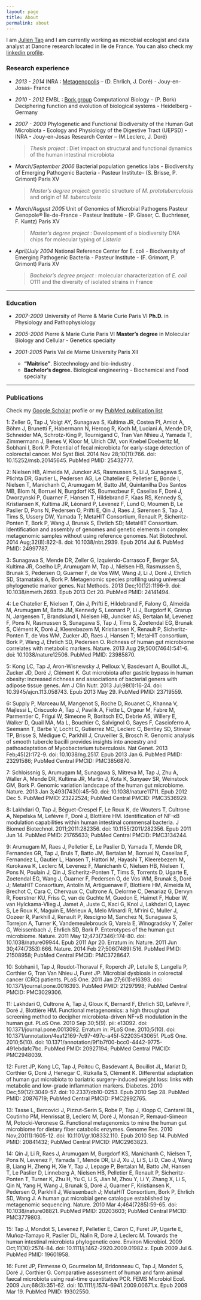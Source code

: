 ```yaml
---
layout: page
title: About
permalink: about
---
```




<div itemscope itemtype="http://schema.org/Person">
I am <a href="http://julientap.com" itemprop="url"> <span itemprop="name">Julien Tap</span></a> and I am currently working as <span itemprop="jobTitle">microbial ecologist</span> and data analyst at <span itemprop="affiliation">Danone research</span> located in <span itemprop="address" itemscope itemtype="http://schema.org/PostalAddress"><span itemprop="addressRegion">Ile de France</span>. You can also check my <a itemprop="sameAs" href="http://www.linkedin.com/in/julientap" >linkedin profile</a>.
</div>

### Research experience

* _2013 - 2014_ INRA : [Metagenopolis](http://www.mgps.eu) – (D. Ehrlich, J. Doré) - Jouy-en-Josas- France

* _2010 - 2012_ EMBL : [Bork group](http://bork.embl.de) Computational Biology –  (P. Bork)  Deciphering function and evolution of biological systems - Heidelberg -Germany

* _2007 - 2009_ Phylogenetic and Functional Biodiversity of the Human Gut Microbiota - Ecology and Physiology of the Digestive Tract (UEPSD) - INRA - Jouy-en-Josas Research Center – (M.Leclerc, J. Doré)

	>_Thesis project_ : Diet impact on structural and functional dynamics of the human intestinal microbiota

* _March/September 2006_ Bacterial population genetics labs - Biodiversity of Emerging Pathogenic Bacteria - Pasteur Institute– (S. Brisse, P. Grimont) Paris XV

	>_Master’s degree project_: genetic structure of _M. prototuberculosis_ and origin of _M. tuberculosis_

* _March/August 2005_ Unit of Genomics of Microbial Pathogens Pasteur Genopole® Île-de-France - Pasteur Institute - (P. Glaser, C. Buchrieser, F. Kuntz) Paris XV

	>_Master’s degree project_ : Development of a biodiversity DNA chips for molecular typing of _Listeria_

* _April/July 2004_ National Reference Center for E. coli - Biodiversity of Emerging Pathogenic Bacteria - Pasteur Institute - (F. Grimont, P. Grimont) Paris XV

	>_Bachelor’s degree project_ : molecular characterization of _E. coli_ O111 and the diversity of isolated strains in France

---------------------------------------------------------

### Education

* _2007-2009_ University of Pierre & Marie Curie Paris VI
        **Ph.D.** in Physiology and Pathophysiology

* _2005-2006_ Pierre & Marie Curie Paris VI
        **Master’s degree** in Molecular Biology and Cellular - Genetics specialty

* _2001-2005_ Paris Val de Marne University Paris XII
	*  **“Maitrise”**. Biotechnology and bio-industry .
	* **Bachelor’s degree.** Biological engineering - Biochemical and Food specialty

-----------------------------------------------

### Publications

Check my [Google Scholar](http://scholar.google.com/citations?user=aYTQ-WkAAAAJ) profile or my [PubMed publication list](http://www.ncbi.nlm.nih.gov/pubmed?term=Tap%20Julien[Full%20Author%20Name])

1: Zeller G, Tap J, Voigt AY, Sunagawa S, Kultima JR, Costea PI, Amiot A, Böhm J, Brunetti F, Habermann N, Hercog R, Koch M, Luciani A, Mende DR, Schneider MA, Schrotz-King P, Tournigand C, Tran Van Nhieu J, Yamada T, Zimmermann J, Benes V, Kloor M, Ulrich CM, von Knebel Doeberitz M, Sobhani I, Bork P. Potential of fecal microbiota for early-stage detection of colorectal cancer. Mol Syst Biol. 2014 Nov 28;10(11):766. doi: 10.15252/msb.20145645. PubMed PMID: 25432777.

2: Nielsen HB, Almeida M, Juncker AS, Rasmussen S, Li J, Sunagawa S, Plichta DR, Gautier L, Pedersen AG, Le Chatelier E, Pelletier E, Bonde I, Nielsen T, Manichanh C, Arumugam M, Batto JM, Quintanilha Dos Santos MB, Blom N, Borruel N, Burgdorf KS, Boumezbeur F, Casellas F, Doré J, Dworzynski P, Guarner F, Hansen T, Hildebrand F, Kaas RS, Kennedy S, Kristiansen K, Kultima JR, Léonard P, Levenez F, Lund O, Moumen B, Le Paslier D, Pons N, Pedersen O, Prifti E, Qin J, Raes J,
Sørensen S, Tap J, Tims S, Ussery DW, Yamada T; MetaHIT Consortium, Renault P, Sicheritz-Ponten T, Bork P, Wang J, Brunak S, Ehrlich SD; MetaHIT Consortium. Identification and assembly of genomes and genetic elements in complex metagenomic samples without using reference genomes. Nat Biotechnol. 2014 Aug;32(8):822-8. doi: 10.1038/nbt.2939. Epub 2014 Jul 6. PubMed PMID: 24997787.

3: Sunagawa S, Mende DR, Zeller G, Izquierdo-Carrasco F, Berger SA, Kultima JR, Coelho LP, Arumugam M, Tap J, Nielsen HB, Rasmussen S, Brunak S, Pedersen O, Guarner F, de Vos WM, Wang J, Li J, Doré J, Ehrlich SD, Stamatakis A, Bork P. Metagenomic species profiling using universal phylogenetic marker genes. Nat Methods. 2013 Dec;10(12):1196-9. doi: 10.1038/nmeth.2693. Epub 2013 Oct 20. PubMed PMID: 24141494.

4: Le Chatelier E, Nielsen T, Qin J, Prifti E, Hildebrand F, Falony G, Almeida M, Arumugam M, Batto JM, Kennedy S, Leonard P, Li J, Burgdorf K, Grarup N, Jørgensen T, Brandslund I, Nielsen HB, Juncker AS, Bertalan M, Levenez F, Pons N, Rasmussen S, Sunagawa S, Tap J, Tims S, Zoetendal EG, Brunak S, Clément K, Doré J, Kleerebezem M, Kristiansen K, Renault P, Sicheritz-Ponten T, de Vos WM, Zucker JD, Raes J, Hansen T; MetaHIT consortium, Bork P, Wang J, Ehrlich SD, Pedersen O. Richness of human gut microbiome correlates with metabolic markers. Nature. 2013 Aug 29;500(7464):541-6. doi: 10.1038/nature12506. PubMed PMID: 23985870.

5: Kong LC, Tap J, Aron-Wisnewsky J, Pelloux V, Basdevant A, Bouillot JL, Zucker JD, Doré J, Clément K. Gut microbiota after gastric bypass in human obesity: increased richness and associations of bacterial genera with adipose tissue genes. Am J Clin Nutr. 2013 Jul;98(1):16-24. doi: 10.3945/ajcn.113.058743. Epub 2013 May 29. PubMed PMID: 23719559.

6: Supply P, Marceau M, Mangenot S, Roche D, Rouanet C, Khanna V, Majlessi L, Criscuolo A, Tap J, Pawlik A, Fiette L, Orgeur M, Fabre M, Parmentier C, Frigui W, Simeone R, Boritsch EC, Debrie AS, Willery E, Walker D, Quail MA, Ma L, Bouchier C, Salvignol G, Sayes F, Cascioferro A, Seemann T, Barbe V, Locht C, Gutierrez MC, Leclerc C, Bentley SD, Stinear TP, Brisse S, Médigue C, Parkhill J, Cruveiller S, Brosch R. Genomic analysis of smooth tubercle bacilli provides
insights into ancestry and pathoadaptation of Mycobacterium tuberculosis. Nat Genet. 2013 Feb;45(2):172-9. doi: 10.1038/ng.2517. Epub 2013 Jan 6. PubMed PMID: 23291586; PubMed Central PMCID: PMC3856870.

7: Schloissnig S, Arumugam M, Sunagawa S, Mitreva M, Tap J, Zhu A, Waller A, Mende DR, Kultima JR, Martin J, Kota K, Sunyaev SR, Weinstock GM, Bork P. Genomic variation landscape of the human gut microbiome. Nature. 2013 Jan
3;493(7430):45-50. doi: 10.1038/nature11711. Epub 2012 Dec 5. PubMed PMID: 23222524; PubMed Central PMCID: PMC3536929.

8: Lakhdari O, Tap J, Béguet-Crespel F, Le Roux K, de Wouters T, Cultrone A, Nepelska M, Lefèvre F, Doré J, Blottière HM. Identification of NF-κB modulation capabilities within human intestinal commensal bacteria. J Biomed Biotechnol. 2011;2011:282356. doi: 10.1155/2011/282356. Epub 2011 Jun 14. PubMed PMID: 21765633; PubMed Central PMCID: PMC3134244.

9: Arumugam M, Raes J, Pelletier E, Le Paslier D, Yamada T, Mende DR, Fernandes GR, Tap J, Bruls T, Batto JM, Bertalan M, Borruel N, Casellas F, Fernandez L, Gautier L, Hansen T, Hattori M, Hayashi T, Kleerebezem M, Kurokawa K, Leclerc M, Levenez F, Manichanh C, Nielsen HB, Nielsen T, Pons N, Poulain J, Qin J, Sicheritz-Ponten T, Tims S, Torrents D, Ugarte E, Zoetendal EG, Wang J, Guarner F, Pedersen O, de Vos WM, Brunak S, Doré J; MetaHIT Consortium, Antolín M, Artiguenave F, Blottiere HM, Almeida M, Brechot C, Cara C, Chervaux C, Cultrone
A, Delorme C, Denariaz G, Dervyn R, Foerstner KU, Friss C, van de Guchte M, Guedon E, Haimet F, Huber W, van Hylckama-Vlieg J, Jamet A, Juste C, Kaci G, Knol J, Lakhdari O, Layec S, Le Roux K, Maguin E, Mérieux A, Melo Minardi R, M'rini C, Muller J, Oozeer R, Parkhill J, Renault P, Rescigno M, Sanchez N, Sunagawa S, Torrejon A, Turner K, Vandemeulebrouck G, Varela E, Winogradsky Y, Zeller G, Weissenbach J, Ehrlich SD, Bork P. Enterotypes of the human gut microbiome.
Nature. 2011 May 12;473(7346):174-80. doi: 10.1038/nature09944. Epub 2011 Apr 20. Erratum in: Nature. 2011 Jun 30;474(7353):666. Nature. 2014 Feb 27;506(7489):516. PubMed PMID: 21508958; PubMed Central PMCID: PMC3728647.

10: Sobhani I, Tap J, Roudot-Thoraval F, Roperch JP, Letulle S, Langella P, Corthier G, Tran Van Nhieu J, Furet JP. Microbial dysbiosis in colorectal cancer (CRC) patients. PLoS One. 2011 Jan 27;6(1):e16393. doi: 10.1371/journal.pone.0016393. PubMed PMID: 21297998; PubMed Central PMCID: PMC3029306.

11: Lakhdari O, Cultrone A, Tap J, Gloux K, Bernard F, Ehrlich SD, Lefèvre F, Doré J, Blottière HM. Functional metagenomics: a high throughput screening method to decipher microbiota-driven NF-κB modulation in the human gut. PLoS One. 2010 Sep 30;5(9). pii: e13092. doi: 10.1371/journal.pone.0013092. Erratum in: PLoS One. 2010;5(10). doi: 10.1371/annotation/4ea12169-7c97-497c-a45f-52203543065f. PLoS One. 2010;5(10). doi: 10.1371/annotation/9f1b7f00-bcc0-4442-9775-491ebdafc7bc. PubMed PMID: 20927194; PubMed Central PMCID: PMC2948039.

12: Furet JP, Kong LC, Tap J, Poitou C, Basdevant A, Bouillot JL, Mariat D, Corthier G, Doré J, Henegar C, Rizkalla S, Clément K. Differential adaptation of human gut microbiota to bariatric surgery-induced weight loss: links with metabolic and low-grade inflammation markers. Diabetes. 2010 Dec;59(12):3049-57. doi: 10.2337/db10-0253. Epub 2010 Sep 28. PubMed PMID: 20876719; PubMed Central PMCID: PMC2992765.

13: Tasse L, Bercovici J, Pizzut-Serin S, Robe P, Tap J, Klopp C, Cantarel BL, Coutinho PM, Henrissat B, Leclerc M, Doré J, Monsan P, Remaud-Simeon M, Potocki-Veronese G. Functional metagenomics to mine the human gut microbiome for dietary fiber catabolic enzymes. Genome Res. 2010 Nov;20(11):1605-12. doi: 10.1101/gr.108332.110. Epub 2010 Sep 14. PubMed PMID: 20841432; PubMed Central PMCID: PMC2963823.

14: Qin J, Li R, Raes J, Arumugam M, Burgdorf KS, Manichanh C, Nielsen T, Pons N, Levenez F, Yamada T, Mende DR, Li J, Xu J, Li S, Li D, Cao J, Wang B, Liang H, Zheng H, Xie Y, Tap J, Lepage P, Bertalan M, Batto JM, Hansen T, Le Paslier D, Linneberg A, Nielsen HB, Pelletier E, Renault P, Sicheritz-Ponten T, Turner K, Zhu H, Yu C, Li S, Jian M, Zhou Y, Li Y, Zhang X, Li S, Qin N, Yang H, Wang J, Brunak S, Doré J, Guarner F, Kristiansen K, Pedersen O, Parkhill J, Weissenbach J; MetaHIT Consortium, Bork P, Ehrlich SD, Wang J. A human gut microbial gene catalogue established by metagenomic sequencing. Nature. 2010 Mar 4;464(7285):59-65. doi: 10.1038/nature08821. PubMed PMID: 20203603; PubMed Central PMCID: PMC3779803.

15: Tap J, Mondot S, Levenez F, Pelletier E, Caron C, Furet JP, Ugarte E, Muñoz-Tamayo R, Paslier DL, Nalin R, Dore J, Leclerc M. Towards the human intestinal microbiota phylogenetic core. Environ Microbiol. 2009 Oct;11(10):2574-84. doi: 10.1111/j.1462-2920.2009.01982.x. Epub 2009 Jul 6. PubMed PMID: 19601958.

16: Furet JP, Firmesse O, Gourmelon M, Bridonneau C, Tap J, Mondot S, Doré J, Corthier G. Comparative assessment of human and farm animal faecal microbiota using real-time quantitative PCR. FEMS Microbiol Ecol. 2009 Jun;68(3):351-62. doi: 10.1111/j.1574-6941.2009.00671.x. Epub 2009 Mar 19. PubMed PMID: 19302550.